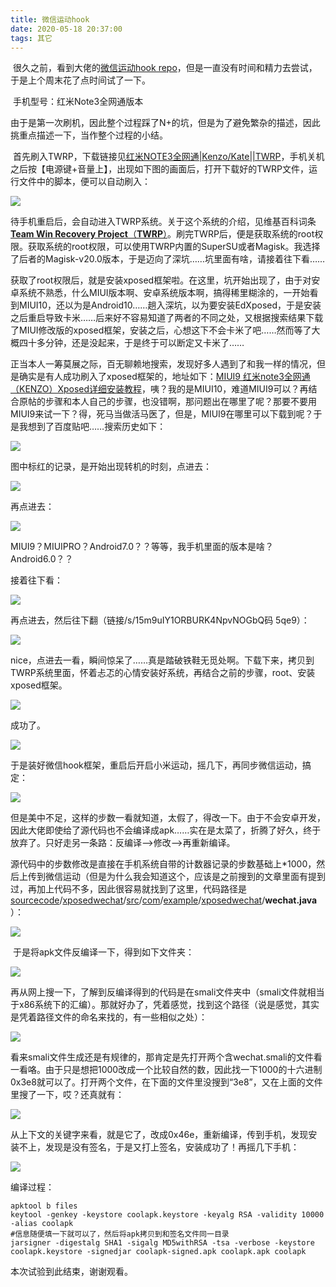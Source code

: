 ```yaml
---
title: 微信运动hook
date: 2020-05-18 20:37:00
tags: 其它
---
```


​		很久之前，看到大佬的[微信运动hook repo](https://github.com/zhengmin1989/WechatSportCheat)，但是一直没有时间和精力去尝试，于是上个周末花了点时间试了一下。

​		手机型号：红米Note3全网通版本

​		由于是第一次刷机，因此整个过程踩了N+的坑，但是为了避免繁杂的描述，因此挑重点描述一下，当作整个过程的小结。

​		首先刷入TWRP，下载链接见[红米NOTE3全网通|Kenzo/Kate||TWRP](https://www.xiaomi.cn/post/4126589)，手机关机之后按【电源键+音量上】，出现如下图的画面后，打开下载好的TWRP文件，运行文件中的脚本，便可以自动刷入：

![](https://raw.githubusercontent.com/undoingfish/undoingfish.github.io/hexo/pic/image-20200518205459056.png)

​		待手机重启后，会自动进入TWRP系统。关于这个系统的介绍，见维基百科词条[**Team Win Recovery Project**（**TWRP**）](https://zh.wikipedia.org/wiki/TWRP)。刷完TWRP后，便是获取系统的root权限。获取系统的root权限，可以使用TWRP内置的SuperSU或者Magisk。我选择了后者的Magisk-v20.0版本，于是迈向了深坑……坑里面有啥，请接着往下看……

​		获取了root权限后，就是安装xposed框架啦。在这里，坑开始出现了，由于对安卓系统不熟悉，什么MIUI版本啊、安卓系统版本啊，搞得稀里糊涂的，一开始看到MIUI10，还以为是Android10……趟入深坑，以为要安装EdXposed，于是安装之后重启导致卡米……后来好不容易知道了两者的不同之处，又根据搜索结果下载了MIUI修改版的xposed框架，安装之后，心想这下不会卡米了吧……然而等了大概四十多分钟，还是没起来，于是终于可以断定又卡米了……

​		正当本人一筹莫展之际，百无聊赖地搜索，发现好多人遇到了和我一样的情况，但是确实是有人成功刷入了xposed框架的，地址如下：[MIUI9 红米note3全网通（KENZO）Xposed详细安装教程](https://www.xiaomi.cn/post/4943600)，咦？我的是MIUI10，难道MIUI9可以？再结合原帖的步骤和本人自己的步骤，也没错啊，那问题出在哪里了呢？那要不要用MIUI9来试一下？得，死马当做活马医了，但是，MIUI9在哪里可以下载到呢？于是我想到了百度贴吧……搜索历史如下：

![](https://raw.githubusercontent.com/undoingfish/undoingfish.github.io/hexo/pic/image-20200518213242590.png)

图中标红的记录，是开始出现转机的时刻，点进去：

![](https://raw.githubusercontent.com/undoingfish/undoingfish.github.io/hexo/pic/image-20200518213438245.png)		

再点进去：

![](https://raw.githubusercontent.com/undoingfish/undoingfish.github.io/hexo/pic/image-20200518213542109.png)

MIUI9？MIUIPRO？Android7.0？？等等，我手机里面的版本是啥？Android6.0？？

接着往下看：

![](https://raw.githubusercontent.com/undoingfish/undoingfish.github.io/hexo/pic/image-20200518213738363.png)

再点进去，然后往下翻（链接/s/15m9uIY1ORBURK4NpvNOGbQ码 5qe9）：

![](https://raw.githubusercontent.com/undoingfish/undoingfish.github.io/hexo/pic/image-20200518213840706.png)

nice，点进去一看，瞬间惊呆了……真是踏破铁鞋无觅处啊。下载下来，拷贝到TWRP系统里面，怀着忐忑的心情安装好系统，再结合之前的步骤，root、安装xposed框架。

![](https://raw.githubusercontent.com/undoingfish/undoingfish.github.io/hexo/pic/image-20200518214226165.png)

成功了。

![](https://raw.githubusercontent.com/undoingfish/undoingfish.github.io/hexo/pic/image-20200518215445271.png)

于是装好微信hook框架，重启后开启小米运动，摇几下，再同步微信运动，搞定：

![](https://raw.githubusercontent.com/undoingfish/undoingfish.github.io/hexo/pic/image-20200518215829915.png)

​		但是美中不足，这样的步数一看就知道，太假了，得改一下。由于不会安卓开发，因此大佬即使给了源代码也不会编译成apk……实在是太菜了，折腾了好久，终于放弃了。只好走另一条路：反编译——>修改——>再重新编译。

​		源代码中的步数修改是直接在手机系统自带的计数器记录的步数基础上*1000，然后上传到微信运动（但是为什么我会知道这个，应该是之前搜到的文章里面有提到过，再加上代码不多，因此很容易就找到了这里，代码路径是[sourcecode](https://github.com/zhengmin1989/WechatSportCheat/tree/master/sourcecode)/[xposedwechat](https://github.com/zhengmin1989/WechatSportCheat/tree/master/sourcecode/xposedwechat)/[src](https://github.com/zhengmin1989/WechatSportCheat/tree/master/sourcecode/xposedwechat/src)/[com](https://github.com/zhengmin1989/WechatSportCheat/tree/master/sourcecode/xposedwechat/src/com)/[example](https://github.com/zhengmin1989/WechatSportCheat/tree/master/sourcecode/xposedwechat/src/com/example)/[xposedwechat](https://github.com/zhengmin1989/WechatSportCheat/tree/master/sourcecode/xposedwechat/src/com/example/xposedwechat)/**wechat.java** ）：

![](https://raw.githubusercontent.com/undoingfish/undoingfish.github.io/hexo/pic/image-20200518220357451.png)

​		于是将apk文件反编译一下，得到如下文件夹：

![](https://raw.githubusercontent.com/undoingfish/undoingfish.github.io/hexo/pic/image-20200518220647035.png)

​		再从网上搜一下，了解到反编译得到的代码是在smali文件夹中（smali文件就相当于x86系统下的汇编）。那就好办了，凭着感觉，找到这个路径（说是感觉，其实是凭着路径文件的命名来找的，有一些相似之处）：

![](https://raw.githubusercontent.com/undoingfish/undoingfish.github.io/hexo/pic/image-20200518220944635.png)

​		看来smali文件生成还是有规律的，那肯定是先打开两个含wechat.smali的文件看一看咯。由于只是想把1000改成一个比较自然的数，因此找一下1000的十六进制0x3e8就可以了。打开两个文件，在下面的文件里没搜到“3e8”，又在上面的文件里搜了一下，哎？还真就有：

![](https://raw.githubusercontent.com/undoingfish/undoingfish.github.io/hexo/pic/image-20200518221510257.png)

​		从上下文的关键字来看，就是它了，改成0x46e，重新编译，传到手机，发现安装不上，发现是没有签名，于是又打上签名，安装成功了！再摇几下手机：

![](https://raw.githubusercontent.com/undoingfish/undoingfish.github.io/hexo/pic/image-20200518221917122.png)

编译过程：

```
apktool b files
keytool -genkey -keystore coolapk.keystore -keyalg RSA -validity 10000 -alias coolapk
#信息随便填一下就可以了，然后将apk拷贝到和签名文件同一目录
jarsigner -digestalg SHA1 -sigalg MD5withRSA -tsa -verbose -keystore coolapk.keystore -signedjar coolapk-signed.apk coolapk.apk coolapk
```

本次试验到此结束，谢谢观看。

